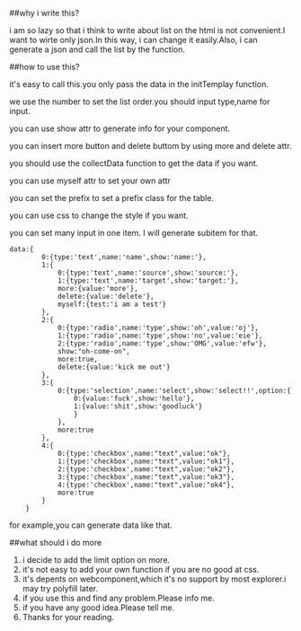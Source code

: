 ##why i write this?

i am so lazy so that i think to write about list on the html is not convenient.I want to wirte only json.In this way, i can change it easily.Also, i can generate a json and call the list by the function.

##how to use this?

it's easy to call this.you only pass the data in the initTemplay function.

we use the number to set the list order.you should input type,name for input.

you can use show attr to generate info for your component.

you can insert more button and delete buttom by using more and delete attr. 

you should use the collectData function to get the data if you want.

you can use myself attr to set your own attr

you can set the prefix to set a prefix class for the table.

you can use css to change the style if you want.

you can set many input in one item. I will generate subitem for that.

```
data:{
        0:{type:'text',name:'name',show:'name:'},
        1:{
            0:{type:'text',name:'source',show:'source:'},
            1:{type:'text',name:'target',show:'target:'},
            more:{value:'more'},
            delete:{value:'delete'},
            myself:{test:'i am a test'}
        },
        2:{
            0:{type:'radio',name:'type',show:'oh',value:'oj'},
            1:{type:'radio',name:'type',show:'no',value:'eie'},
            2:{type:'radio',name:'type',show:'OMG',value:'efw'},
            show:"oh-come-on",
            more:true,
            delete:{value:'kick me out'}
        },
        3:{
            0:{type:'selection',name:'select',show:'select!!',option:{
                0:{value:'fuck',show:'hello'},
                1:{value:'shit',show:'goodluck'}
                }
            },
            more:true
        },
        4:{
            0:{type:'checkbox',name:"text",value:"ok"},
            1:{type:'checkbox',name:"text",value:"ok1"},
            2:{type:'checkbox',name:"text",value:"ok2"},
            3:{type:'checkbox',name:"text",value:"ok3"},
            4:{type:'checkbox',name:"text",value:"ok4"},
            more:true
        }
    }
```

for example,you can generate data like that.

##what should i do more

1. i decide to add the limit option on more.
2. it's not easy to add your own function if you are no good at css.
3. it's depents on webcomponent,which it's no support by most explorer.i may try polyfill later.
4. if you use this and find any problem.Please info me.
5. if you have any good idea.Please tell me.
6. Thanks for your reading.